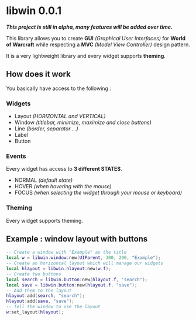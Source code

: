 # libwin 0.0.1
**_This project is still in alpha, many features will be added over time._**

This library allows you to create **GUI** *(Graphical User Interfaces)* for **World of Warcraft** while respecting a **MVC** *(Model View Controller)* design pattern.

It is a very lightweight library and every widget supports **theming**.

## How does it work
You basically have access to the following :

### Widgets
- Layout *(HORIZONTAL and VERTICAL)*
- Window *(titlebar, minimize, maximize and close buttons)*
- Line *(border, separator ...)*
- Label
- Button

### Events
Every widget has access to **3 different STATES**.
- NORMAL *(default state)*
- HOVER *(when hovering with the mouse)*
- FOCUS *(when selecting the widget through your mouse or keyboard)*

### Theming
Every widget supports theming.

## Example : window layout with buttons
```lua
-- Create a window with "Example" as the title
local w = libwin.window:new(UIParent, 300, 200, "Example");
-- Create an horizontal layout which will manage our widgets
local hlayout = libwin.hlayout:new(w.f);
-- Create two buttons
local search = libwin.button:new(hlayout.f, "search");
local save = libwin.button:new(hlayout.f, "save");
-- Add them to the layout
hlayout:add(search, "search");
hlayout:add(save, "save");
-- Tell the window to use the layout
w:set_layout(hlayout);
```
